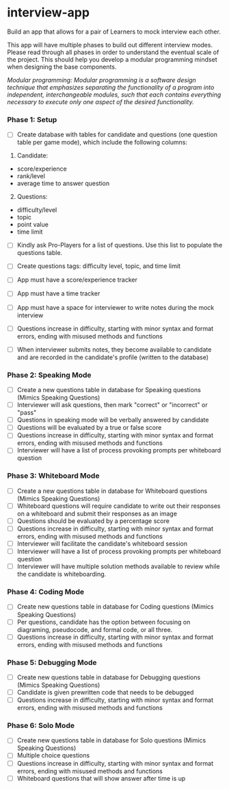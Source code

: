 # interview-app
Build an app that allows for a pair of Learners to mock interview each other.

This app will have multiple phases to build out different interview modes. Please read through all phases in order to understand the eventual scale of the project. This should help you develop a modular programming mindset when designing the base components.

*Modular programming: Modular programming is a software design technique that emphasizes separating the functionality of a program into independent, interchangeable modules, such that each contains everything necessary to execute only one aspect of the desired functionality.*

### Phase 1: Setup
- [ ] Create database with tables for candidate and questions (one question table per game mode), which include the following columns:

1) Candidate:
- score/experience
- rank/level
- average time to answer question

2) Questions:
- difficulty/level
- topic
- point value
- time limit

- [ ] Kindly ask Pro-Players for a list of questions. Use this list to populate the questions table.
- [ ] Create questions tags: difficulty level, topic, and time limit
- [ ] App must have a score/experience tracker
- [ ] App must have a time tracker
- [ ] App must have a space for interviewer to write notes during the mock interview
- [ ] Questions increase in difficulty, starting with minor syntax and format errors, ending with misused methods and functions
- [ ] When interviewer submits notes, they become available to candidate and are recorded in the candidate's profile (written to the database)


### Phase 2: Speaking Mode
- [ ] Create a new questions table in database for Speaking questions (Mimics Speaking Questions)
- [ ] Interviewer will ask questions, then mark "correct" or "incorrect" or "pass"
- [ ] Questions in speaking mode will be verbally answered by candidate
- [ ] Questions will be evaluated by a true or false score
- [ ] Questions increase in difficulty, starting with minor syntax and format errors, ending with misused methods and functions
- [ ] Interviewer will have a list of process provoking prompts per whiteboard question

### Phase 3: Whiteboard Mode
- [ ] Create a new questions table in database for Whiteboard questions (Mimics Speaking Questions)
- [ ] Whiteboard questions will require candidate to write out their responses on a whiteboard and submit their responses as an image
- [ ] Questions should be evaluated by a percentage score
- [ ] Questions increase in difficulty, starting with minor syntax and format errors, ending with misused methods and functions
- [ ] Interviewer will facilitate the candidate's whiteboard session
- [ ] Interviewer will have a list of process provoking prompts per whiteboard question
- [ ] Interviewer will have multiple solution methods available to review while the candidate is whiteboarding.

### Phase 4: Coding Mode
- [ ] Create new questions table in database for Coding questions (Mimics Speaking Questions)
- [ ] Per questions, candidate has the option between focusing on diagraming, pseudocode, and formal code, or all three.
- [ ] Questions increase in difficulty, starting with minor syntax and format errors, ending with misused methods and functions

### Phase 5: Debugging Mode
- [ ] Create new questions table in database for Debugging questions (Mimics Speaking Questions)
- [ ] Candidate is given prewritten code that needs to be debugged
- [ ] Questions increase in difficulty, starting with minor syntax and format errors, ending with misused methods and functions

### Phase 6: Solo Mode
- [ ] Create new questions table in database for Solo questions (Mimics Speaking Questions)
- [ ] Multiple choice questions
- [ ] Questions increase in difficulty, starting with minor syntax and format errors, ending with misused methods and functions
- [ ] Whiteboard questions that will show answer after time is up
